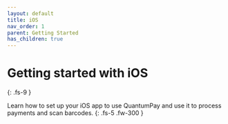 ```yaml
---
layout: default
title: iOS
nav_order: 1
parent: Getting Started
has_children: true
---
```


# Getting started with iOS
{: .fs-9 }

Learn how to set up your iOS app to use QuantumPay and use it to process payments and scan barcodes.
{: .fs-5 .fw-300 }
